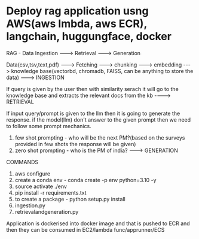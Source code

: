 # Deploy rag application usng AWS(aws lmbda, aws ECR), langchain, huggungface, docker

RAG - Data Ingestion ---> Retrieval ---> Generation

Data(csv,tsv,text,pdf) ---> Fetching ---> chunking ---> embedding ---> knowledge base(vectorbd, chromadb, FAISS, can be anything to store the data)  ---> INGESTION

If query is given by the user then with similarity serach it will go to the knowledge base and extracts the relevant docs from the kb ---->  RETRIEVAL


If input query/prompt is given to the llm then it is going to generate the response. if the model(llm) don't answer to the given prompt then we need to follow some prompt mechanics.
1) few shot prompting  - who will be the next PM?(based on the surveys provided in few shots the response will be given)
2) zero shot prompting  - who is the PM of india?   ---> GENERATION 


COMMANDS
1) aws configure
2) create a conda env - conda create -p env python=3.10 -y
3) source activate ./env
4) pip install -r requirements.txt
5) to create a package - python setup.py install
6) ingestion.py
7) retrievalandgeneration.py




Application is dockerised into docker image and that is pushed to ECR and then they can be consumed in EC2/lambda func/apprunner/ECS